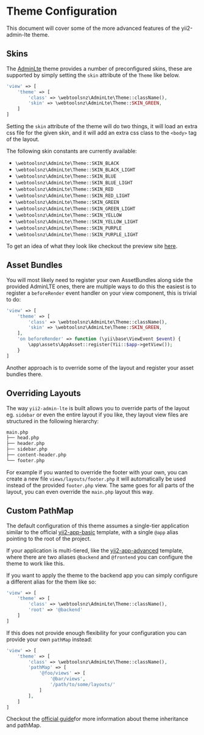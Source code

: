 Theme Configuration
====

This document will cover some of the more advanced features of the yii2-admin-lte theme.

## Skins

The [AdminLte](https://github.com/almasaeed2010/adminlte) theme provides a number of preconfigured skins, these are supported by simply setting the `skin` attribute of the `Theme` like below.

```php
'view' => [
    'theme' => [
        'class' => \webtoolsnz\AdminLte\Theme::className(),
        'skin' => \webtoolsnz\AdminLte\Theme::SKIN_GREEN,
    ]
]
```

Setting the `skin` attribute of the theme will do two things, it will load an extra css file for the given skin, and it will add an extra css class to the `<body>` tag of the layout.

The following skin constants are currently available:

- `\webtoolsnz\AdminLte\Theme::SKIN_BLACK`
- `\webtoolsnz\AdminLte\Theme::SKIN_BLACK_LIGHT`
- `\webtoolsnz\AdminLte\Theme::SKIN_BLUE`
- `\webtoolsnz\AdminLte\Theme::SKIN_BLUE_LIGHT`
- `\webtoolsnz\AdminLte\Theme::SKIN_RED`
- `\webtoolsnz\AdminLte\Theme::SKIN_RED_LIGHT`
- `\webtoolsnz\AdminLte\Theme::SKIN_GREEN`
- `\webtoolsnz\AdminLte\Theme::SKIN_GREEN_LIGHT`
- `\webtoolsnz\AdminLte\Theme::SKIN_YELLOW`
- `\webtoolsnz\AdminLte\Theme::SKIN_YELLOW_LIGHT`
- `\webtoolsnz\AdminLte\Theme::SKIN_PURPLE`
- `\webtoolsnz\AdminLte\Theme::SKIN_PURPLE_LIGHT`

To get an idea of what they look like checkout the preview site [here](https://almsaeedstudio.com/preview).

## Asset Bundles

You will most likely need to register your own AssetBundles along side the provided AdminLTE ones, there are multiple ways to do this the easiest is to register a `beforeRender` event handler on your view component, this is trivial to do:

```php
'view' => [
    'theme' => [
        'class' => \webtoolsnz\AdminLte\Theme::className(),
        'skin' => \webtoolsnz\AdminLte\Theme::SKIN_GREEN,
    ],
    'on beforeRender' => function (\yii\base\ViewEvent $event) {
        \app\assets\AppAsset::register(Yii::$app->getView());
    }
]
```

Another approach is to override some of the layout and register your asset bundles there.

## Overriding Layouts

The way `yii2-admin-lte` is built allows you to override parts of the layout eg. `sidebar` or even the entire layout if you like, they layout view files are structured in the following hierarchy:

```bash
main.php
├── head.php
├── header.php
├── sidebar.php
├── content-header.php
└── footer.php
``` 

For example if you wanted to override the footer with your own, you can create a new file `views/layouts/footer.php` it will automatically be used instead of the provided `footer.php` view. The same goes for all parts of the layout, you can even override the `main.php` layout this way.


## Custom PathMap

The default configuration of this theme assumes a single-tier application similar to the official [yii2-app-basic](https://github.com/yiisoft/yii2-app-basic) template, with a single `@app` alias pointing to the root of the project.

If your application is multi-tiered, like the [yii2-app-advanced](https://github.com/yiisoft/yii2-app-advanced) template, where there are two aliases `@backend` and `@frontend` you can configure the theme to work like this.

If you want to apply the theme to the backend app you can simply configure a different alias for the them like so:

```php
'view' => [
    'theme' => [
        'class' => \webtoolsnz\AdminLte\Theme::className(),
        'root' => '@backend'
    ]
]
```

If this does not provide enough flexibility for your configuration you can provide your own `pathMap` instead:

```php
'view' => [
    'theme' => [
        'class' => \webtoolsnz\AdminLte\Theme::className(),
        'pathMap' => [
        	'@foo/views' => [
        		'@bar/views',
        		'/path/to/some/layouts/'
        	]
        ],
    ]
]
```

Checkout the [official guide](http://www.yiiframework.com/doc-2.0/guide-output-theming.html#theme-inheritance)for more information about theme inheritance and pathMap.




